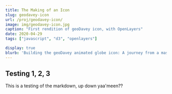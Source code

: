 ```yaml
---
title: The Making of an Icon
slug: geodavey-icon
url: /proj/geodavey-icon/
image: img/geodavey-icon.jpg
caption: "First rendition of geoDavey icon, with OpenLayers"
date: 2020-04-29
tags: ["javascript", "d3", "openlayers"]

display: true
blurb: 'Building the geoDavey animated globe icon: A journey from a massive granite mountaintop in Swaziland, through the lush forests of Adobe Illustrator and Photoshop, to the fertile land of OpenLayers and D3'
---
```


## Testing 1, 2, 3
This is a testing of the markdown, up down yaa'meen??